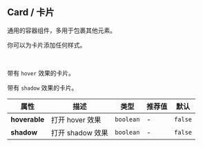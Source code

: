 ## Card / 卡片

通用的容器组件，多用于包裹其他元素。

<ex-code name="ex-card-normal"/>

你可以为卡片添加任何样式。

</ex-code>

<br/>

<ex-code name="ex-card-hoverable">

带有 `hover` 效果的卡片。

</ex-code>

<ex-code name="ex-card-shadow">

带有 `shadow` 效果的卡片。

</ex-code>

<ex-footer edit-link="https://github.com/geist-org/vue/edit/master/docs/en-us/components/card.md">

| 属性          | 描述             | 类型      | 推荐值 | 默认    |
| ------------- | ---------------- | --------- | ------ | ------- |
| **hoverable** | 打开 hover 效果  | `boolean` | -      | `false` |
| **shadow**    | 打开 shadow 效果 | `boolean` | -      | `false` |

</ex-footer>
